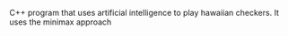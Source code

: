 C++ program that uses artificial intelligence to play hawaiian checkers. It uses the minimax approach
